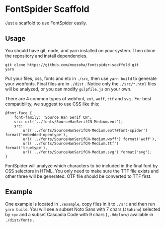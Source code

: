 # FontSpider Scaffold

Just a scaffold to use FontSpider easily.

## Usage

You should have git, node, and yarn installed on your system. Then clone the repository and install dependencies.

```
git clone https://github.com/moesoha/fontspider-scaffold.git
yarn
```

Put your files, css, fonts and etc in `./src`, then use `yarn build` to generate your webfonts. Final files are in `./dist` . Notice only the `./src/*.html` files will be analyzed, or you can modify `gulpfile.js` on your own.

There are 4 common types of webfont, `eot`, `woff`, `ttf` and `svg` . For best compatibility, we suggest to use CSS like this:

```
@font-face {
	font-family: 'Source Han Serif CN';
	src: url('../fonts/SourceHanSerifCN-Medium.eot');
	src:
		url('../fonts/SourceHanSerifCN-Medium.eot?#font-spider') format('embedded-opentype'),
		url('../fonts/SourceHanSerifCN-Medium.woff') format('woff'),
		url('../fonts/SourceHanSerifCN-Medium.ttf') format('truetype'),
		url('../fonts/SourceHanSerifCN-Medium.svg') format('svg');
}
```

FontSpider will analyze which characters to be included in the final font by CSS selectors in HTML. You only need to make sure the TTF file exists and other three will be generated. OTF file should be converted to TTF first.

## Example

One example is located in `./example`, copy files in it to `./src` and then run `yarn build`. You will see a subset Noto Sans with 7 chars (`JSahino`) selected by `<p>` and a subset Cascadia Code with 9 chars (`,.Hdelorw`) available in `./dist/fonts` .
